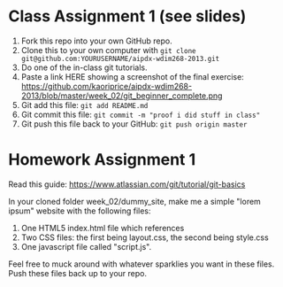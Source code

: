# Class Assignment 1 (see slides)

1. Fork this repo into your own GitHub repo.
1. Clone this to your own computer with `git clone git@github.com:YOURUSERNAME/aipdx-wdim268-2013.git`
1. Do one of the in-class git tutorials.
1. Paste a link HERE showing a screenshot of the final exercise: https://github.com/kaoriprice/aipdx-wdim268-2013/blob/master/week_02/git_beginner_complete.png
1. Git add this file: `git add README.md`
1. Git commit this file: `git commit -m "proof i did stuff in class"`
1. Git push this file back to your GitHub: `git push origin master`	

# Homework Assignment 1

Read this guide: https://www.atlassian.com/git/tutorial/git-basics

In your cloned folder week_02/dummy_site, make me a simple "lorem ipsum" website with the following files:

1. One HTML5 index.html file which references
1. Two CSS files: the first being layout.css, the second being style.css
1. One javascript file called "script.js". 

Feel free to muck around with whatever sparklies you want in these files. Push these files back up to your repo.